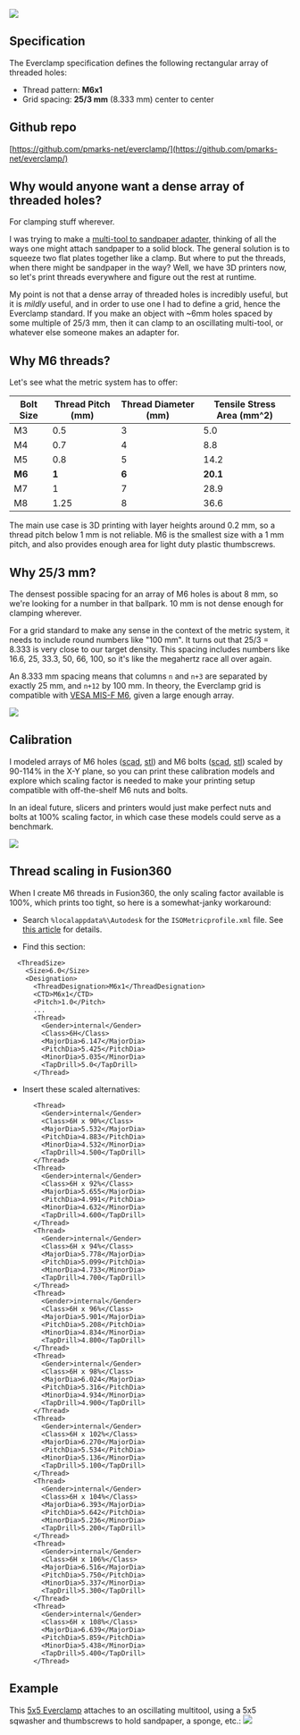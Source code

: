 ![](media/everclamp_logo.png)

## Specification

The Everclamp specification defines the following rectangular array of threaded holes:

- Thread pattern: **M6x1**
- Grid spacing: **25/3 mm** (8.333 mm) center to center

## Github repo

[https://github.com/pmarks-net/everclamp/](https://github.com/pmarks-net/everclamp/)

## Why would anyone want a dense array of threaded holes?

For clamping stuff wherever.

I was trying to make a [multi-tool to sandpaper adapter](https://www.thingiverse.com/thing:6083263), thinking of all the ways one might attach sandpaper to a solid block.  The general solution is to squeeze two flat plates together like a clamp.  But where to put the threads, when there might be sandpaper in the way?  Well, we have 3D printers now, so let's print threads everywhere and figure out the rest at runtime.

My point is not that a dense array of threaded holes is incredibly useful, but it is *mildly* useful, and in order to use one I had to define a grid, hence the Everclamp standard.  If you make an object with ~6mm holes spaced by some multiple of 25/3 mm, then it can clamp to an oscillating multi-tool, or whatever else someone makes an adapter for.

## Why M6 threads?

Let's see what the metric system has to offer:

| Bolt Size | Thread Pitch (mm) | Thread Diameter (mm) | Tensile Stress Area (mm^2)|
|-----------|-------------------|----------------------|---------------------|
| M3        | 0.5               | 3                    | 5.0                 |
| M4        | 0.7               | 4                    | 8.8                 |
| M5        | 0.8               | 5                    | 14.2                |
| **M6**    | **1**             | **6**                | **20.1**            |
| M7        | 1                 | 7                    | 28.9                |
| M8        | 1.25              | 8                    | 36.6                |

The main use case is 3D printing with layer heights around 0.2 mm, so a thread pitch below 1 mm is not reliable.  M6 is the smallest size with a 1 mm pitch, and also provides enough area for light duty plastic thumbscrews.

## Why 25/3 mm?

The densest possible spacing for an array of M6 holes is about 8 mm, so we're looking for a number in that ballpark.  10 mm is not dense enough for clamping wherever.

For a grid standard to make any sense in the context of the metric system, it needs to include round numbers like "100 mm".  It turns out that 25/3 = 8.333 is very close to our target density.  This spacing includes numbers like 16.6, 25, 33.3, 50, 66, 100, so it's like the megahertz race all over again.

An 8.333 mm spacing means that columns `n` and `n+3` are separated by exactly 25 mm, and `n+12` by 100 mm.  In theory, the Everclamp grid is compatible with [VESA MIS-F M6](https://en.wikipedia.org/wiki/Flat_Display_Mounting_Interface#Variants), given a large enough array.

![](media/everclamp5x5.jpg)

## Calibration

I modeled arrays of M6 holes ([scad](https://github.com/pmarks-net/everclamp/blob/main/calibration_holes.scad), [stl](https://github.com/pmarks-net/everclamp/blob/main/calibration_holes.stl)) and M6 bolts ([scad](https://github.com/pmarks-net/everclamp/blob/main/calibration_bolts.scad), [stl](https://github.com/pmarks-net/everclamp/blob/main/calibration_bolts.stl)) scaled by 90-114% in the X-Y plane, so you can print these calibration models and explore which scaling factor is needed to make your printing setup compatible with off-the-shelf M6 nuts and bolts.

In an ideal future, slicers and printers would just make perfect nuts and bolts at 100% scaling factor, in which case these models could serve as a benchmark.

![](media/calibration_arrays.jpg)

## Thread scaling in Fusion360

When I create M6 threads in Fusion360, the only scaling factor available is 100%, which prints too tight, so here is a somewhat-janky workaround:

- Search `%localappdata%\Autodesk` for the `ISOMetricprofile.xml` file.  See [this article](https://www.autodesk.com/support/technical/article/caas/sfdcarticles/sfdcarticles/Custom-Threads-in-Fusion-360.html) for details.

- Find this section:

```
  <ThreadSize>
    <Size>6.0</Size>
    <Designation>
      <ThreadDesignation>M6x1</ThreadDesignation>
      <CTD>M6x1</CTD>
      <Pitch>1.0</Pitch>
      ...
      <Thread>
        <Gender>internal</Gender>
        <Class>6H</Class>
        <MajorDia>6.147</MajorDia>
        <PitchDia>5.425</PitchDia>
        <MinorDia>5.035</MinorDia>
        <TapDrill>5.0</TapDrill>
      </Thread>
```

- Insert these scaled alternatives:

```
      <Thread>
        <Gender>internal</Gender>
        <Class>6H x 90%</Class>
        <MajorDia>5.532</MajorDia>
        <PitchDia>4.883</PitchDia>
        <MinorDia>4.532</MinorDia>
        <TapDrill>4.500</TapDrill>
      </Thread>
      <Thread>
        <Gender>internal</Gender>
        <Class>6H x 92%</Class>
        <MajorDia>5.655</MajorDia>
        <PitchDia>4.991</PitchDia>
        <MinorDia>4.632</MinorDia>
        <TapDrill>4.600</TapDrill>
      </Thread>
      <Thread>
        <Gender>internal</Gender>
        <Class>6H x 94%</Class>
        <MajorDia>5.778</MajorDia>
        <PitchDia>5.099</PitchDia>
        <MinorDia>4.733</MinorDia>
        <TapDrill>4.700</TapDrill>
      </Thread>
      <Thread>
        <Gender>internal</Gender>
        <Class>6H x 96%</Class>
        <MajorDia>5.901</MajorDia>
        <PitchDia>5.208</PitchDia>
        <MinorDia>4.834</MinorDia>
        <TapDrill>4.800</TapDrill>
      </Thread>
      <Thread>
        <Gender>internal</Gender>
        <Class>6H x 98%</Class>
        <MajorDia>6.024</MajorDia>
        <PitchDia>5.316</PitchDia>
        <MinorDia>4.934</MinorDia>
        <TapDrill>4.900</TapDrill>
      </Thread>
      <Thread>
        <Gender>internal</Gender>
        <Class>6H x 102%</Class>
        <MajorDia>6.270</MajorDia>
        <PitchDia>5.534</PitchDia>
        <MinorDia>5.136</MinorDia>
        <TapDrill>5.100</TapDrill>
      </Thread>
      <Thread>
        <Gender>internal</Gender>
        <Class>6H x 104%</Class>
        <MajorDia>6.393</MajorDia>
        <PitchDia>5.642</PitchDia>
        <MinorDia>5.236</MinorDia>
        <TapDrill>5.200</TapDrill>
      </Thread>
      <Thread>
        <Gender>internal</Gender>
        <Class>6H x 106%</Class>
        <MajorDia>6.516</MajorDia>
        <PitchDia>5.750</PitchDia>
        <MinorDia>5.337</MinorDia>
        <TapDrill>5.300</TapDrill>
      </Thread>
      <Thread>
        <Gender>internal</Gender>
        <Class>6H x 108%</Class>
        <MajorDia>6.639</MajorDia>
        <PitchDia>5.859</PitchDia>
        <MinorDia>5.438</MinorDia>
        <TapDrill>5.400</TapDrill>
      </Thread>
```

## Example

This [5x5 Everclamp](https://www.thingiverse.com/thing:6083263) attaches to an oscillating multitool, using a 5x5 sqwasher and thumbscrews to hold sandpaper, a sponge, etc.:
![](media/multitool_sandpaper.jpg)
